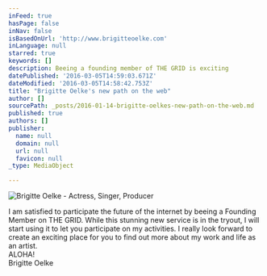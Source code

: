 ```yaml
---
inFeed: true
hasPage: false
inNav: false
isBasedOnUrl: 'http://www.brigitteoelke.com'
inLanguage: null
starred: true
keywords: []
description: Beeing a founding member of THE GRID is exciting
datePublished: '2016-03-05T14:59:03.671Z'
dateModified: '2016-03-05T14:58:42.753Z'
title: "Brigitte Oelke's new path on the web"
author: []
sourcePath: _posts/2016-01-14-brigitte-oelkes-new-path-on-the-web.md
published: true
authors: []
publisher:
  name: null
  domain: null
  url: null
  favicon: null
_type: MediaObject

---
```

![Brigitte Oelke - Actress, Singer, Producer](https://s3-us-west-2.amazonaws.com/the-grid-img/p/1c5d660d11755697a0df000c149f215e5937af53.jpg)

I am satisfied to participate the future of the internet by beeing a Founding Member on THE GRID. While this stunning new service is in the tryout, I will start using it to let you participate on my activities. I really look forward to create an exciting place for you to find out more about my work and life as an artist.   
ALOHA!   
Brigitte Oelke